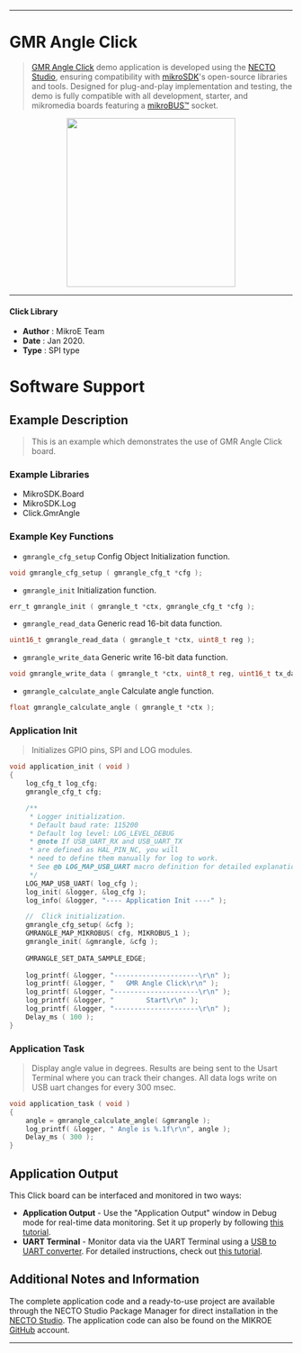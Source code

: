 
---
# GMR Angle Click

> [GMR Angle Click](https://www.mikroe.com/?pid_product=MIKROE-3815) demo application is developed using
the [NECTO Studio](https://www.mikroe.com/necto), ensuring compatibility with [mikroSDK](https://www.mikroe.com/mikrosdk)'s
open-source libraries and tools. Designed for plug-and-play implementation and testing, the demo is fully compatible with
all development, starter, and mikromedia boards featuring a [mikroBUS&trade;](https://www.mikroe.com/mikrobus) socket.

<p align="center">
  <img src="https://www.mikroe.com/?pid_product=MIKROE-3815&image=1" height=300px>
</p>

---

#### Click Library

- **Author**        : MikroE Team
- **Date**          : Jan 2020.
- **Type**          : SPI type

# Software Support

## Example Description

> This is an example which demonstrates the use of GMR Angle Click board.

### Example Libraries

- MikroSDK.Board
- MikroSDK.Log
- Click.GmrAngle

### Example Key Functions

- `gmrangle_cfg_setup` Config Object Initialization function.
```c
void gmrangle_cfg_setup ( gmrangle_cfg_t *cfg ); 
```

- `gmrangle_init` Initialization function.
```c
err_t gmrangle_init ( gmrangle_t *ctx, gmrangle_cfg_t *cfg );
```

- `gmrangle_read_data` Generic read 16-bit data function.
```c
uint16_t gmrangle_read_data ( gmrangle_t *ctx, uint8_t reg );
```

- `gmrangle_write_data` Generic write 16-bit data function.
```c
void gmrangle_write_data ( gmrangle_t *ctx, uint8_t reg, uint16_t tx_data );
```

- `gmrangle_calculate_angle` Calculate angle function.
```c
float gmrangle_calculate_angle ( gmrangle_t *ctx );
```

### Application Init

> Initializes GPIO pins, SPI and LOG modules.

```c
void application_init ( void )
{
    log_cfg_t log_cfg;
    gmrangle_cfg_t cfg;

    /** 
     * Logger initialization.
     * Default baud rate: 115200
     * Default log level: LOG_LEVEL_DEBUG
     * @note If USB_UART_RX and USB_UART_TX 
     * are defined as HAL_PIN_NC, you will 
     * need to define them manually for log to work. 
     * See @b LOG_MAP_USB_UART macro definition for detailed explanation.
     */
    LOG_MAP_USB_UART( log_cfg );
    log_init( &logger, &log_cfg );
    log_info( &logger, "---- Application Init ----" );

    //  Click initialization.
    gmrangle_cfg_setup( &cfg );
    GMRANGLE_MAP_MIKROBUS( cfg, MIKROBUS_1 );
    gmrangle_init( &gmrangle, &cfg );
    
    GMRANGLE_SET_DATA_SAMPLE_EDGE; 
    
    log_printf( &logger, "---------------------\r\n" );
    log_printf( &logger, "   GMR Angle Click\r\n" );
    log_printf( &logger, "---------------------\r\n" );
    log_printf( &logger, "        Start\r\n" );
    log_printf( &logger, "---------------------\r\n" );
    Delay_ms ( 100 );
}
```

### Application Task

> Display angle value in degrees.
> Results are being sent to the Usart Terminal where you can track their changes.
> All data logs write on USB uart changes for every 300 msec.

```c
void application_task ( void )
{
    angle = gmrangle_calculate_angle( &gmrangle );
    log_printf( &logger, " Angle is %.1f\r\n", angle );
    Delay_ms ( 300 );
}
```

## Application Output

This Click board can be interfaced and monitored in two ways:
- **Application Output** - Use the "Application Output" window in Debug mode for real-time data monitoring.
Set it up properly by following [this tutorial](https://www.youtube.com/watch?v=ta5yyk1Woy4).
- **UART Terminal** - Monitor data via the UART Terminal using
a [USB to UART converter](https://www.mikroe.com/click/interface/usb?interface*=uart,uart). For detailed instructions,
check out [this tutorial](https://help.mikroe.com/necto/v2/Getting%20Started/Tools/UARTTerminalTool).

## Additional Notes and Information

The complete application code and a ready-to-use project are available through the NECTO Studio Package Manager for 
direct installation in the [NECTO Studio](https://www.mikroe.com/necto). The application code can also be found on
the MIKROE [GitHub](https://github.com/MikroElektronika/mikrosdk_click_v2) account.

---
